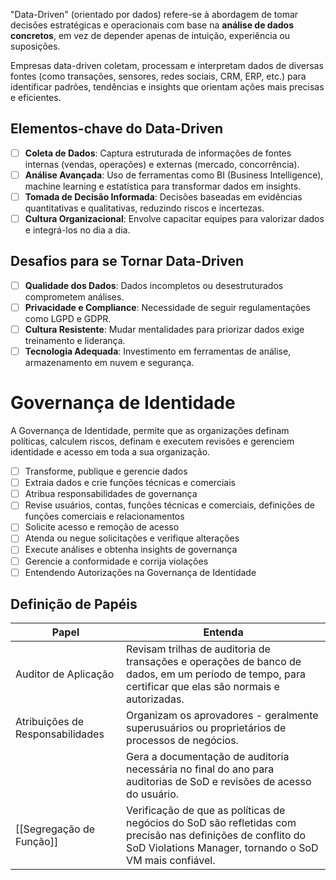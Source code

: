 "Data-Driven" (orientado por dados) refere-se à abordagem de tomar decisões estratégicas e operacionais com base na **análise de dados concretos**, em vez de depender apenas de intuição, experiência ou suposições.

Empresas data-driven coletam, processam e interpretam dados de diversas fontes (como transações, sensores, redes sociais, CRM, ERP, etc.) para identificar padrões, tendências e insights que orientam ações mais precisas e eficientes.
## **Elementos-chave do Data-Driven**

- [ ] **Coleta de Dados**: Captura estruturada de informações de fontes internas (vendas, operações) e externas (mercado, concorrência).
- [ ] **Análise Avançada**: Uso de ferramentas como BI (Business Intelligence), machine learning e estatística para transformar dados em insights.
- [ ] **Tomada de Decisão Informada**: Decisões baseadas em evidências quantitativas e qualitativas, reduzindo riscos e incertezas.
- [ ] **Cultura Organizacional**: Envolve capacitar equipes para valorizar dados e integrá-los no dia a dia.
## **Desafios para se Tornar Data-Driven**

- [ ] **Qualidade dos Dados**: Dados incompletos ou desestruturados comprometem análises.
- [ ] **Privacidade e Compliance**: Necessidade de seguir regulamentações como LGPD e GDPR.
- [ ] **Cultura Resistente**: Mudar mentalidades para priorizar dados exige treinamento e liderança.
- [ ] **Tecnologia Adequada**: Investimento em ferramentas de análise, armazenamento em nuvem e segurança.

# Governança de Identidade
A Governança de Identidade, permite que as organizações definam políticas, calculem riscos, definam e executem revisões e gerenciem identidade e acesso em toda a sua organização.

- [ ] Transforme, publique e gerencie dados
- [ ] Extraia dados e crie funções técnicas e comerciais
- [ ] Atribua responsabilidades de governança
- [ ] Revise usuários, contas, funções técnicas e comerciais, definições de funções comerciais e relacionamentos
- [ ] Solicite acesso e remoção de acesso
- [ ] Atenda ou negue solicitações e verifique alterações
- [ ] Execute análises e obtenha insights de governança
- [ ] Gerencie a conformidade e corrija violações
- [ ] Entendendo Autorizações na Governança de Identidade

## Definição de Papéis

| Papel                            | Entenda                                                                                                                                                                |
| -------------------------------- | ---------------------------------------------------------------------------------------------------------------------------------------------------------------------- |
| Auditor de Aplicação             | Revisam trilhas de auditoria de transações e operações de banco de dados, em um período de tempo, para certificar que elas são normais e autorizadas.                  |
| Atribuições de Responsabilidades | Organizam os aprovadores - geralmente superusuários ou proprietários de processos de negócios.                                                                         |
|                                  | Gera a documentação de auditoria necessária no final do ano para auditorias de SoD e revisões de acesso do usuário.                                                    |
| [[Segregação de Função]]         | Verificação de que as políticas de negócios do SoD são refletidas com precisão nas definições de conflito do SoD Violations Manager, tornando o SoD VM mais confiável. |
